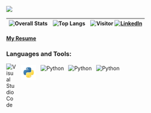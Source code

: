 ![](banner.gif)

| ![Overall Stats](https://github-readme-stats.vercel.app/api?username=sorenlaney&count_private=true&show_icons=true&hide=stars)     |   ![Top Langs](https://github-readme-stats.vercel.app/api/top-langs/?username=sorenlaney&layout=compact) | ![Visitor](https://visitor-badge.laobi.icu/badge?page_id=sorenlaney.sorenlaney) <a href="https://www.linkedin.com/in/soren-laney-35724b117/">![LinkedIn](https://img.shields.io/badge/LinkedIn-0077B5?style=for-the-badge&logo=linkedin&logoColor=white)</a> |
| ---- | ---- | ---- |

#### [My Resume](https://sorenlaney.github.io/laney_s_resume/)


### Languages and Tools:

<img src="https://raw.githubusercontent.com/github/explore/80688e429a7d4ef2fca1e82350fe8e3517d3494d/topics/python/python.png" alt="Python" height="40" style="vertical-align:top; margin:4px" />
<img src="https://img.shields.io/badge/R-276DC3?style=for-the-badge&logo=r&logoColor=white" alt="Python" height="40" style="vertical-align:top; margin:4px" />
<img align="left" alt="Visual Studio Code" width="26px" src="https://cdn.jsdelivr.net/gh/devicons/devicon/icons/vscode/vscode-original.svg" style="padding-right:10px;" />
<img src="https://img.shields.io/badge/Google%20Analytics-E37400?style=for-the-badge&logo=google%20analytics&logoColor=white" alt="Python" height="40" style="vertical-align:top; margin:4px" />
<img src="https://img.shields.io/badge/PowerBI-F2C811?style=for-the-badge&logo=Power%20BI&logoColor=white" alt="Python" height="40" style="vertical-align:top; margin:4px" />





<br />
<br />
